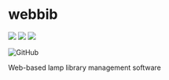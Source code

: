 # webbib
![](https://img.shields.io/badge/php-%3E%3D7.4-7b7cb5)
![](https://img.shields.io/badge/TypeScript-%3E%3D4.5.4-blue)
![](https://img.shields.io/badge/JavaScript-es2015-yellow)

![GitHub](https://img.shields.io/github/license/MatMasIt/webbib)

Web-based lamp library management software
